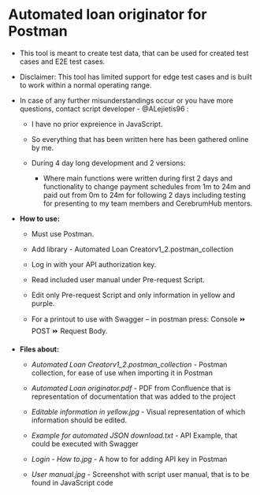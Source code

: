 # Automated loan originator for Postman

- This tool is meant to create test data, that can be used for created test cases and E2E test cases.

- Disclaimer: This tool has limited support for edge test cases and is built to work within a normal operating range.

- In case of any further misunderstandings occur or you have more questions, contact script developer - @ALejietis96 :

  - I have no prior expreience in JavaScript.

  - So everything that has been written here has been gathered online by me. 
  
  - During 4 day long development and 2 versions:
    
    - Where main functions were written during first 2 days and functionality to change payment schedules from 1m to 24m and paid out from 0m to 24m for following 2 days including testing for presenting to my team members and CerebrumHub mentors.</b>

- <b>How to use:</b>

  - Must use Postman.

  - Add library - Automated Loan Creatorv1_2.postman_collection

  - Log in with your API authorization key.

  - Read included user manual under Pre-request Script.
  
  - Edit only Pre-request Script and only information in yellow and purple.

  - For a printout to use with Swagger – in postman press: Console  :fast_forward:  POST :fast_forward: Request Body.

- <b>Files about:</b>

  - <i>Automated Loan Creatorv1_2.postman_collection</i> - Postman collection, for ease of use when importing it in Postman
  
  - <i>Automated Loan originator.pdf</i> - PDF from Confluence that is representation of documentation that was added to the project
  
  - <i>Editable information in yellow.jpg</i> - Visual representation of which information should be edited.
  
  - <i>Example for automated JSON download.txt</i> - API Example, that could be executed with Swagger
  
  - <i>Login - How to.jpg</i> - A how to for adding API key in Postman
  
  - <i>User manual.jpg</i> - Screenshot with script user manual, that is to be found in JavaScript code
